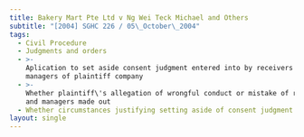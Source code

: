 ```yaml
---
title: Bakery Mart Pte Ltd v Ng Wei Teck Michael and Others
subtitle: "[2004] SGHC 226 / 05\_October\_2004"
tags:
  - Civil Procedure
  - Judgments and orders
  - >-
    Aplication to set aside consent judgment entered into by receivers and
    managers of plaintiff company
  - >-
    Whether plaintiff\'s allegation of wrongful conduct or mistake of receivers
    and managers made out
  - Whether circumstances justifying setting aside of consent judgment
layout: single
---
```


